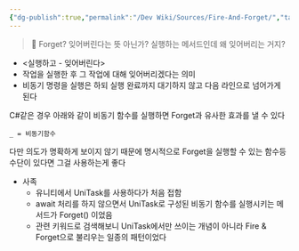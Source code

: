 ```yaml
---
{"dg-publish":true,"permalink":"/Dev Wiki/Sources/Fire-And-Forget/","tags":["dg-publish"],"noteIcon":"","created":"2024-11-17T16:06:17.000+09:00","updated":"2025-07-19T22:58:36.970+09:00"}
---
```


> 🤔 Forget? 잊어버린다는 뜻 아닌가? 실행하는 메서드인데 왜 잊어버리는 거지?

- <실행하고 - 잊어버린다>
- 작업을 실행한 후 그 작업에 대해 잊어버리겠다는 의미
- 비동기 명령을 실행은 하되 실행 완료까지 대기하지 않고 다음 라인으로 넘어가게 된다

C#같은 경우 아래와 같이 비동기 함수를 실행하면 Forget과 유사한 효과를 낼 수 있다

```
_ = 비동기함수

```

다만 의도가 명확하게 보이지 않기 때문에 명시적으로 Forget을 실행할 수 있는 함수등 수단이 있다면 그걸 사용하는게 좋다

- 사족
    - 유니티에서 UniTask를 사용하다가 처음 접함
    - await 처리를 하지 않으면서 UniTask로 구성된 비동기 함수를 실행시키는 메서드가 Forget() 이었음
    - 관련 키워드로 검색해보니 UniTask에서만 쓰이는 개념이 아니라 Fire & Forget으로 불리우는 일종의 패턴이었다